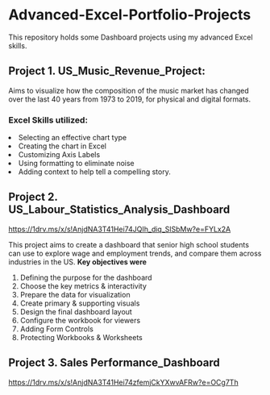 # Advanced-Excel-Portfolio-Projects

This repository holds some Dashboard projects using my advanced Excel skills.

## Project 1. US_Music_Revenue_Project:
Aims to visualize how the composition of the music market has changed over the last 40 years
 from 1973 to 2019, for physical and digital formats.

### Excel Skills utilized:
<li> Selecting an effective chart type
<li> Creating the chart in Excel
<li> Customizing Axis Labels
<li> Using formatting to eliminate noise
<li> Adding context to help tell a compelling story.

 
 ## Project 2. US_Labour_Statistics_Analysis_Dashboard
 https://1drv.ms/x/s!AnjdNA3T41Hei74JQIh_diq_SlSbMw?e=FYLx2A

This project aims to create a dashboard that senior high school students can use to explore
wage and employment trends, and compare them across industries in the US.
<b> Key objectives were</b> 

1. Defining the purpose for the dashboard
2. Choose the key metrics & interactivity
3. Prepare the data for visualization
4. Create primary & supporting visuals
5. Design the final dashboard layout
6. Configure the workbook for viewers
7. Adding Form Controls
8. Protecting Workbooks & Worksheets

 
 ## Project 3. Sales Performance_Dashboard
 https://1drv.ms/x/s!AnjdNA3T41Hei74zfemjCkYXwvAFRw?e=OCg7Th
